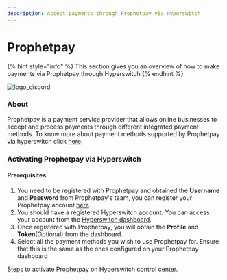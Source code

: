 ```yaml
---
description: Accept payments through Prophetpay via Hyperswitch
---
```


# Prophetpay



{% hint style="info" %}
This section gives you an overview of how to make payments via Prophetpay through Hyperswitch
{% endhint %}

![logo\_discord](../../../.gitbook/assets/logo\_cps\_new.jpg)

### About

Prophetpay is a payment service provider that allows online businesses to accept and process payments through different integrated payment methods. To know more about payment methods supported by Prophetpay via hyperswitch click [here](https://payswitcher.com/pm-list).

### Activating Prophetpay via Hyperswitch

#### Prerequisites

1. You need to be registered with Prophetpay and obtained the **Username** and **Password** from Prophetpay's team, you can register your Prophetpay account [here](https://www.clubprophet.com/products---prophetpay).
2. You should have a registered Hyperswitch account. You can access your account from the [Hyperswitch dashboard](https://app.payswitcher.com/).
3. Once registered with Prophetpay, you will obtain the **Profile** and **Token**(Optional) from the dashboard.
4. Select all the payment methods you wish to use Prophetpay for. Ensure that this is the same as the ones configured on your Prophetpay dashboard

&#x20;[Steps](https://docs.payswitcher.com/hyperswitch-cloud/connectors/activate-connector-on-hyperswitch) to activate Prophetpay on Hyperswitch control center.
